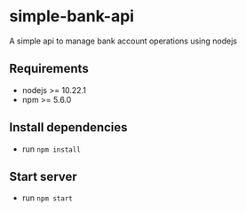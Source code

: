 # simple-bank-api

A simple api to manage bank account operations using nodejs

## Requirements
- nodejs >= 10.22.1
- npm >= 5.6.0

## Install dependencies
- run `npm install`

## Start server
- run `npm start`

